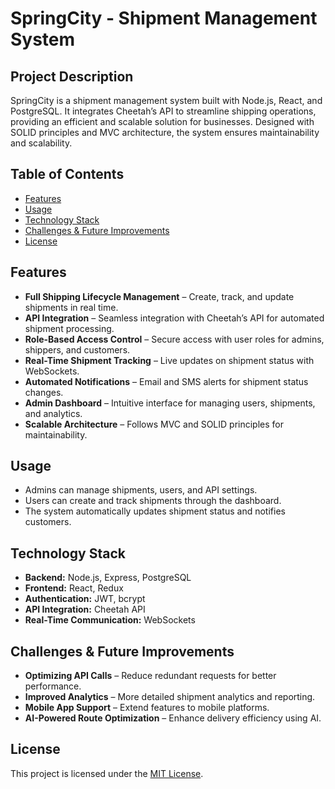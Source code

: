 # SpringCity - Shipment Management System

## Project Description
SpringCity is a shipment management system built with Node.js, React, and PostgreSQL. It integrates Cheetah’s API to streamline shipping operations, providing an efficient and scalable solution for businesses. Designed with SOLID principles and MVC architecture, the system ensures maintainability and scalability.

## Table of Contents
- [Features](#features)
- [Usage](#usage)
- [Technology Stack](#technology-stack)
- [Challenges & Future Improvements](#challenges--future-improvements)
- [License](#license)

## Features
- **Full Shipping Lifecycle Management** – Create, track, and update shipments in real time.
- **API Integration** – Seamless integration with Cheetah’s API for automated shipment processing.
- **Role-Based Access Control** – Secure access with user roles for admins, shippers, and customers.
- **Real-Time Shipment Tracking** – Live updates on shipment status with WebSockets.
- **Automated Notifications** – Email and SMS alerts for shipment status changes.
- **Admin Dashboard** – Intuitive interface for managing users, shipments, and analytics.
- **Scalable Architecture** – Follows MVC and SOLID principles for maintainability.

## Usage
- Admins can manage shipments, users, and API settings.
- Users can create and track shipments through the dashboard.
- The system automatically updates shipment status and notifies customers.

## Technology Stack
- **Backend:** Node.js, Express, PostgreSQL
- **Frontend:** React, Redux
- **Authentication:** JWT, bcrypt
- **API Integration:** Cheetah API
- **Real-Time Communication:** WebSockets

## Challenges & Future Improvements
- **Optimizing API Calls** – Reduce redundant requests for better performance.
- **Improved Analytics** – More detailed shipment analytics and reporting.
- **Mobile App Support** – Extend features to mobile platforms.
- **AI-Powered Route Optimization** – Enhance delivery efficiency using AI.


## License
This project is licensed under the [MIT License](LICENSE).
